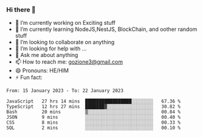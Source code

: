 ### Hi there 👋

<!--
**charlieScript/charlieScript** is a ✨ _special_ ✨ repository because its `README.md` (this file) appears on your GitHub profile.

Here are some ideas to get you started: -->

- 🔭 I’m currently working on Exciting stuff
- 🌱 I’m currently learning NodeJS,NestJS, BlockChain, and oother random stuff
- 👯 I’m looking to collaborate on anything
- 🤔 I’m looking for help with ...
- 💬 Ask me about anything
- 📫 How to reach me: gozione3@gmail.com
- 😄 Pronouns: HE/HIM
- ⚡ Fun fact: 
<!--START_SECTION:waka-->

```text
From: 15 January 2023 - To: 22 January 2023

JavaScript   27 hrs 14 mins  █████████████████░░░░░░░░   67.36 %
TypeScript   12 hrs 27 mins  ███████▓░░░░░░░░░░░░░░░░░   30.82 %
Bash         20 mins         ▒░░░░░░░░░░░░░░░░░░░░░░░░   00.84 %
JSON         9 mins          ░░░░░░░░░░░░░░░░░░░░░░░░░   00.40 %
CSS          8 mins          ░░░░░░░░░░░░░░░░░░░░░░░░░   00.33 %
SQL          2 mins          ░░░░░░░░░░░░░░░░░░░░░░░░░   00.10 %
```

<!--END_SECTION:waka-->
